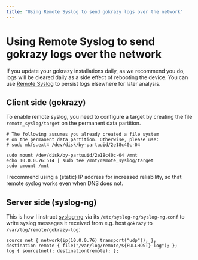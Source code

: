 ```yaml
---
title: "Using Remote Syslog to send gokrazy logs over the network"
---
```


# Using Remote Syslog to send gokrazy logs over the network

If you update your gokrazy installations daily, as we recommend you do, logs
will be cleared daily as a side effect of rebooting the device. You can use
[Remote Syslog](https://en.wikipedia.org/wiki/Syslog#Network_protocol) to
persist logs elsewhere for later analysis.

## Client side (gokrazy)

To enable remote syslog, you need to configure a target by creating the file
`remote_syslog/target` on the permanent data partition.

```shell
# The following assumes you already created a file system
# on the permanent data partition. Otherwise, please use:
# sudo mkfs.ext4 /dev/disk/by-partuuid/2e18c40c-04

sudo mount /dev/disk/by-partuuid/2e18c40c-04 /mnt
echo 10.0.0.76:514 | sudo tee /mnt/remote_syslog/target
sudo umount /mnt
```

I recommend using a (static) IP address for increased reliability, so that
remote syslog works even when DNS does not.

## Server side (syslog-ng)

This is how I instruct [syslog-ng](https://en.wikipedia.org/wiki/Syslog-ng) via
its `/etc/syslog-ng/syslog-ng.conf` to write syslog messages it received from
e.g. host `gokrazy` to `/var/log/remote/gokrazy-log`:

```
source net { network(ip(10.0.0.76) transport("udp")); };
destination remote { file("/var/log/remote/${FULLHOST}-log"); };
log { source(net); destination(remote); };
```
